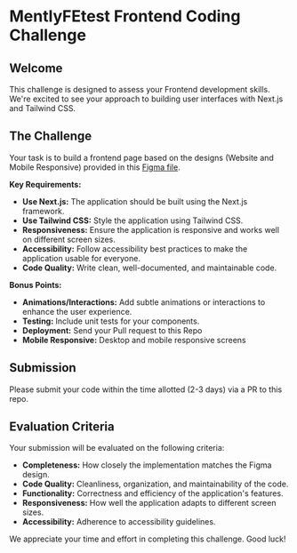 # MentlyFEtest Frontend Coding Challenge

<!-- I CREATED THE PROJECTS IN NEW DIRECTORT BECAUSE NEWER VERSION O NEXT JS DO NOT SUPPORT CAPITAL LETTERS IN NAMING -->

## Welcome

This challenge is designed to assess your Frontend development skills. We're excited to see your approach to building user interfaces with Next.js and Tailwind CSS.

## The Challenge

Your task is to build a frontend page based on the designs (Website and Mobile Responsive) provided in this [Figma file](https://www.figma.com/design/TJoaUZPIgzakOHleCtJeNb/Mently-Frontend-Test?node-id=1391-1201&t=1K1umhLSyddg7sou-0).

**Key Requirements:**

- **Use Next.js:** The application should be built using the Next.js framework.
- **Use Tailwind CSS:** Style the application using Tailwind CSS.
- **Responsiveness:** Ensure the application is responsive and works well on different screen sizes.
- **Accessibility:** Follow accessibility best practices to make the application usable for everyone.
- **Code Quality:** Write clean, well-documented, and maintainable code.

**Bonus Points:**

- **Animations/Interactions:** Add subtle animations or interactions to enhance the user experience.
- **Testing:** Include unit tests for your components.
- **Deployment:** Send your Pull request to this Repo
- **Mobile Responsive:** Desktop and mobile responsive screens

## Submission

Please submit your code within the time allotted (2-3 days) via a PR to this repo.

## Evaluation Criteria

Your submission will be evaluated on the following criteria:

- **Completeness:** How closely the implementation matches the Figma design.
- **Code Quality:** Cleanliness, organization, and maintainability of the code.
- **Functionality:** Correctness and efficiency of the application's features.
- **Responsiveness:** How well the application adapts to different screen sizes.
- **Accessibility:** Adherence to accessibility guidelines.

We appreciate your time and effort in completing this challenge. Good luck!
